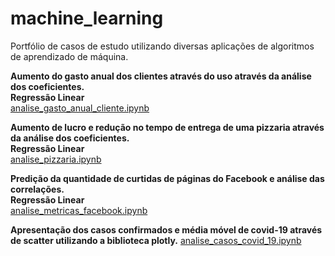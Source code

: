 # machine_learning
Portfólio de casos de estudo utilizando diversas aplicações de algoritmos de aprendizado de máquina.

**Aumento do gasto anual dos clientes através do uso através da análise dos coeficientes.**<br/>
**Regressão Linear**<br/>
[analise_gasto_anual_cliente.ipynb](analise_gasto_anual_cliente.ipynb)

**Aumento de lucro e redução no tempo de entrega de uma pizzaria através da análise dos coeficientes.**<br/>
**Regressão Linear**<br/>
[analise_pizzaria.ipynb](analise_pizzaria.ipynb)

**Predição da quantidade de curtidas de páginas do Facebook e análise das correlações.**<br/>
**Regressão Linear**<br/>
[analise_metricas_facebook.ipynb](analise_metricas_facebook.ipynb)

**Apresentação dos casos confirmados e média móvel de covid-19 através de scatter utilizando a biblioteca plotly.**
[analise_casos_covid_19.ipynb](analise_casos_covid_19.ipynb)